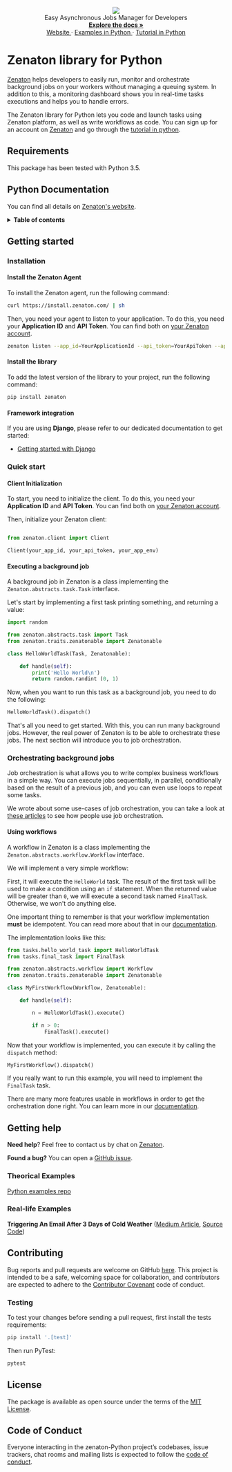 <p align="center">
  <a href="https://zenaton.com" target="_blank">
    <img src="https://user-images.githubusercontent.com/36400935/58254828-e5176880-7d6b-11e9-9094-3f46d91faeee.png" target="_blank" />
  </a><br>
  Easy Asynchronous Jobs Manager for Developers <br>
  <a href="https://zenaton.com/documentation/python/getting-started/" target="_blank">
    <strong> Explore the docs » </strong>
  </a> <br>
  <a href="https://zenaton.com" target="_blank"> Website </a>
    ·
  <a href="https://github.com/zenaton/examples-python" target="_blank"> Examples in Python </a>
    ·
  <a href="https://app.zenaton.com/tutorial/python" target="_blank"> Tutorial in Python </a>
</p>


# Zenaton library for Python

[Zenaton](https://zenaton.com) helps developers to easily run, monitor and orchestrate background jobs on your workers without managing a queuing system. In addition to this, a monitoring dashboard shows you in real-time tasks executions and helps you to handle errors.

The Zenaton library for Python lets you code and launch tasks using Zenaton platform, as well as write workflows as code. You can sign up for an account on [Zenaton](https://zenaton.com) and go through the [tutorial in python](https://app.zenaton.com/tutorial/python).

## Requirements

This package has been tested with Python 3.5.

## Python Documentation

You can find all details on [Zenaton's website](https://zenaton.com/documentation/python/getting-started).

<details>
  <summary><strong>Table of contents</strong></summary>

<!-- START doctoc generated TOC please keep comment here to allow auto update -->
<!-- DON'T EDIT THIS SECTION, INSTEAD RE-RUN doctoc TO UPDATE -->

- [Zenaton library for Python](#zenaton-library-for-python)
  - [Requirements](#requirements)
  - [Python Documentation](#python-documentation)
  - [Getting started](#getting-started)
    - [Installation](#installation)
      - [Install the Zenaton Agent](#install-the-zenaton-agent)
      - [Install the library](#install-the-library)
      - [Framework integration](#framework-integration)
    - [Quick start](#quick-start)
      - [Client Initialization](#client-initialization)
      - [Executing a background job](#executing-a-background-job)
    - [Orchestrating background jobs](#orchestrating-background-jobs)
      - [Using workflows](#using-workflows)
  - [Getting help](#getting-help)
    - [Theorical Examples](#theorical-examples)
    - [Real-life Examples](#real-life-examples)
  - [Contributing](#contributing)
  - [License](#license)
  - [Code of Conduct](#code-of-conduct)

<!-- END doctoc generated TOC please keep comment here to allow auto update -->

</details>

## Getting started

### Installation

#### Install the Zenaton Agent

To install the Zenaton agent, run the following command:

```sh
curl https://install.zenaton.com/ | sh
```

Then, you need your agent to listen to your application.
To do this, you need your **Application ID** and **API Token**.
You can find both on [your Zenaton account](https://app.zenaton.com/api).

```sh
zenaton listen --app_id=YourApplicationId --api_token=YourApiToken --app_env=YourApplicationEnv --boot=boot.py
```

#### Install the library

To add the latest version of the library to your project, run the following command:

```python
pip install zenaton
```

#### Framework integration

If you are using **Django**, please refer to our dedicated documentation to get started:

- [Getting started with Django](https://zenaton.com/documentation/python/agents#django)


### Quick start

#### Client Initialization

To start, you need to initialize the client. To do this, you need your **Application ID** and **API Token**.
You can find both on [your Zenaton account](https://app.zenaton.com/api).

Then, initialize your Zenaton client:

```python

from zenaton.client import Client

Client(your_app_id, your_api_token, your_app_env)
```

#### Executing a background job

A background job in Zenaton is a class implementing the `Zenaton.abstracts.task.Task` interface.

Let's start by implementing a first task printing something, and returning a value:

```python
import random

from zenaton.abstracts.task import Task
from zenaton.traits.zenatonable import Zenatonable

class HelloWorldTask(Task, Zenatonable):

    def handle(self):
        print('Hello World\n')
        return random.randint (0, 1)
```

Now, when you want to run this task as a background job, you need to do the following:

```python
HelloWorldTask().dispatch()
```

That's all you need to get started. With this, you can run many background jobs.
However, the real power of Zenaton is to be able to orchestrate these jobs. The next section will introduce you to job orchestration.

### Orchestrating background jobs

Job orchestration is what allows you to write complex business workflows in a simple way.
You can execute jobs sequentially, in parallel, conditionally based on the result of a previous job,
and you can even use loops to repeat some tasks.

We wrote about some use-cases of job orchestration, you can take a look at [these articles](https://medium.com/zenaton/tagged/python)
to see how people use job orchestration.

#### Using workflows

A workflow in Zenaton is a class implementing the `Zenaton.abstracts.workflow.Workflow` interface.

We will implement a very simple workflow:

First, it will execute the `HelloWorld` task.
The result of the first task will be used to make a condition using an `if` statement.
When the returned value will be greater than `0`, we will execute a second task named `FinalTask`.
Otherwise, we won't do anything else.

One important thing to remember is that your workflow implementation **must** be idempotent.
You can read more about that in our [documentation](https://zenaton.com/documentation/python/workflow-basics/#implementation).

The implementation looks like this:

```python
from tasks.hello_world_task import HelloWorldTask
from tasks.final_task import FinalTask

from zenaton.abstracts.workflow import Workflow
from zenaton.traits.zenatonable import Zenatonable

class MyFirstWorkflow(Workflow, Zenatonable):

    def handle(self):

        n = HelloWorldTask().execute()

        if n > 0:
            FinalTask().execute()
```

Now that your workflow is implemented, you can execute it by calling the `dispatch` method:

```python
MyFirstWorkflow().dispatch()
```

If you really want to run this example, you will need to implement the `FinalTask` task.

There are many more features usable in workflows in order to get the orchestration done right. You can learn more
in our [documentation](https://zenaton.com/documentation/python/workflow-basics/#implementation).

## Getting help

**Need help**? Feel free to contact us by chat on [Zenaton](https://zenaton.com/).

**Found a bug?** You can open a [GitHub issue](https://github.com/zenaton/zenaton-python/issues).

### Theorical Examples

[Python examples repo](https://github.com/zenaton/examples-python)

### Real-life Examples

__Triggering An Email After 3 Days of Cold Weather__ ([Medium Article](https://medium.com/zenaton/triggering-an-email-after-3-days-of-cold-weather-f7bed6f2df16), [Source Code](https://github.com/zenaton/articles-python/tree/master/triggering-an-email-after-3-days-of-cold-weather))

## Contributing

Bug reports and pull requests are welcome on GitHub [here](https://github.com/zenaton/zenaton-Python). This project is intended to be a safe, welcoming space for collaboration, and contributors are expected to adhere to the [Contributor Covenant](http://contributor-covenant.org) code of conduct.

### Testing

To test your changes before sending a pull request, first install the tests requirements:

```sh
pip install '.[test]'
```

Then run PyTest:

```sh
pytest
```

## License

The package is available as open source under the terms of the [MIT License](https://opensource.org/licenses/MIT).

## Code of Conduct

Everyone interacting in the zenaton-Python project’s codebases, issue trackers, chat rooms and mailing lists is expected to follow the [code of conduct](https://github.com/zenaton/zenaton-Python/blob/master/CODE_OF_CONDUCT.md).
